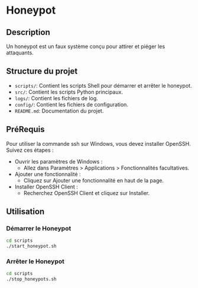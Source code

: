 # Honeypot

## Description
Un honeypot est un faux système conçu pour attirer et piéger les attaquants. 

## Structure du projet
- `scripts/`: Contient les scripts Shell pour démarrer et arrêter le honeypot.
- `src/`: Contient les scripts Python principaux.
- `logs/`: Contient les fichiers de log.
- `config/`: Contient les fichiers de configuration.
- `README.md`: Documentation du projet.

## PréRequis 
Pour utiliser la commande ssh sur Windows, vous devez installer OpenSSH. Suivez ces étapes :
 - Ouvrir les paramètres de Windows :
   - Allez dans Paramètres > Applications > Fonctionnalités facultatives.
  - Ajouter une fonctionnalité :
    - Cliquez sur Ajouter une fonctionnalité en haut de la page.
  - Installer OpenSSH Client :
    - Recherchez OpenSSH Client et cliquez sur Installer.
## Utilisation
### Démarrer le Honeypot

```sh
cd scripts
./start_honeypot.sh
```

### Arrêter le Honeypot 

```sh 
cd scripts
./stop_honeypots.sh
```
